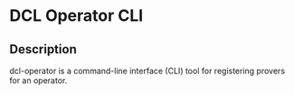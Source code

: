 # DCL Operator CLI

## Description
dcl-operator is a command-line interface (CLI) tool for registering provers for an operator.